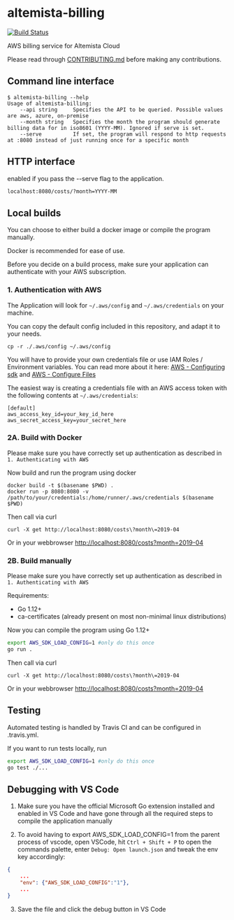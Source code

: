 # altemista-billing

[![Build Status](https://travis-ci.org/Altemista/altemista-billing.svg?branch=master)](https://travis-ci.org/Altemista/altemista-billing)

AWS billing service for Altemista Cloud

Please read through [CONTRIBUTING.md](/CONTRIBUTING.md) before making any contributions.

## Command line interface
```
$ altemista-billing --help
Usage of altemista-billing:
    --api string     Specifies the API to be queried. Possible values are aws, azure, on-premise
    --month string   Specifies the month the program should generate billing data for in iso8601 (YYYY-MM). Ignored if serve is set.
    --serve          If set, the program will respond to http requests at :8080 instead of just running once for a specific month
```

## HTTP interface
enabled if you pass the --serve flag to the application.
```sh
localhost:8080/costs/?month=YYYY-MM
```

## Local builds
You can choose to either build a docker image or compile the program manually.

Docker is recommended for ease of use.

Before you decide on a build process, make sure your application can authenticate with your AWS subscription.

### 1. Authentication with AWS

The Application will look for `~/.aws/config` and `~/.aws/credentials` on your machine.

You can copy the default config included in this repository, and adapt it to your needs.
```shell
cp -r ./.aws/config ~/.aws/config
```


You will have to provide your own credentials file or use IAM Roles / Environment variables. You can read more about it here:
[AWS - Configuring sdk](https://docs.aws.amazon.com/de_de/sdk-for-go/v1/developer-guide/configuring-sdk.html)
and [AWS - Configure Files](https://docs.aws.amazon.com/cli/latest/userguide/cli-configure-files.html)

The easiest way is creating a credentials file with an AWS access token with the following contents at `~/.aws/credentials`:
```
[default]
aws_access_key_id=your_key_id_here
aws_secret_access_key=your_secret_here
```



### 2A. Build with Docker

Please make sure you have correctly set up authentication as described in `1. Authenticating with AWS`

Now build and run the program using docker
```shell
docker build -t $(basename $PWD) .
docker run -p 8080:8080 -v /path/to/your/credentials:/home/runner/.aws/credentials $(basename $PWD)
```
Then call via curl
```shell
curl -X get http://localhost:8080/costs\?month\=2019-04
```
Or in your webbrowser
[http://localhost:8080/costs?month=2019-04](http://localhost:8080/costs?month=2019-04)


### 2B. Build manually

Please make sure you have correctly set up authentication as described in `1. Authenticating with AWS`

Requirements:
- Go 1.12+
- ca-certificates (already present on most non-minimal linux distributions)

Now you can compile the program using Go 1.12+
```zsh
export AWS_SDK_LOAD_CONFIG=1 #only do this once
go run .
```
Then call via curl
```shell
curl -X get http://localhost:8080/costs\?month\=2019-04
```
Or in your webbrowser
[http://localhost:8080/costs?month=2019-04](http://localhost:8080/costs?month=2019-04)

## Testing

Automated testing is handled by Travis CI and can be configured in .travis.yml.

If you want to run tests locally, run

```zsh
export AWS_SDK_LOAD_CONFIG=1 #only do this once
go test ./...
```

## Debugging with VS Code

1. Make sure you have the official Microsoft Go extension installed and enabled in VS Code and have gone through all the required steps to compile the application manually

2. To avoid having to export AWS_SDK_LOAD_CONFIG=1 from the parent process of vscode, open VSCode, hit `Ctrl + Shift + P` to open the commands palette, enter `Debug: Open launch.json` and tweak the env key accordingly:
```json
{
    ...
    "env": {"AWS_SDK_LOAD_CONFIG":"1"},
    ...
}
```

3. Save the file and click the debug button in VS Code
